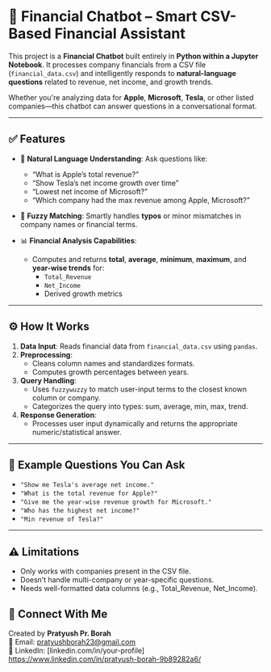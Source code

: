 # 📘 Financial Chatbot – Smart CSV-Based Financial Assistant

This project is a **Financial Chatbot** built entirely in **Python within a Jupyter Notebook**. It processes company financials from a CSV file (`financial_data.csv`) and intelligently responds to **natural-language questions** related to revenue, net income, and growth trends.

Whether you're analyzing data for **Apple**, **Microsoft**, **Tesla**, or other listed companies—this chatbot can answer questions in a conversational format.

---

## ✅ Features

- 💬 **Natural Language Understanding**: Ask questions like:
  - “What is Apple’s total revenue?”
  - “Show Tesla’s net income growth over time”
  - “Lowest net income of Microsoft?”
  - “Which company had the max revenue among Apple, Microsoft?”

- 🔎 **Fuzzy Matching**: Smartly handles **typos** or minor mismatches in company names or financial terms.

- 📊 **Financial Analysis Capabilities**:
  - Computes and returns **total**, **average**, **minimum**, **maximum**, and **year-wise trends** for:
    - `Total_Revenue`
    - `Net_Income`
    - Derived growth metrics

---

## ⚙️ How It Works

1. **Data Input**: Reads financial data from `financial_data.csv` using `pandas`.
2. **Preprocessing**:
   - Cleans column names and standardizes formats.
   - Computes growth percentages between years.
3. **Query Handling**:
   - Uses `fuzzywuzzy` to match user-input terms to the closest known column or company.
   - Categorizes the query into types: sum, average, min, max, trend.
4. **Response Generation**:
   - Processes user input dynamically and returns the appropriate numeric/statistical answer.

---

## 🧪 Example Questions You Can Ask

- `"Show me Tesla's average net income."`
- `"What is the total revenue for Apple?"`
- `"Give me the year-wise revenue growth for Microsoft."`
- `"Who has the highest net income?"`
- `"Min revenue of Tesla?"`

---
## ⚠️ Limitations
- Only works with companies present in the CSV file.
- Doesn’t handle multi-company or year-specific questions.
- Needs well-formatted data columns (e.g., Total_Revenue, Net_Income).

 ## 💬 Connect With Me

Created by **Pratyush Pr. Borah**  
📧 Email: pratyushborah23@gmail.com  
🔗 LinkedIn: [linkedin.com/in/your-profile] https://www.linkedin.com/in/pratyush-borah-9b89282a6/

